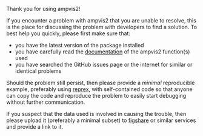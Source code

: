 Thank you for using ampvis2!

If you encounter a problem with ampvis2 that you are unable to resolve, this is the place for discussing the problem with developers to find a solution. To best help you quickly, please first make sure that:

 - you have the latest version of the package installed
 - you have carefully read the [documentation](https://kasperskytte.github.io/ampvis2/reference/index.html) of the ampvis2 function(s) used
 - you have searched the GitHub issues page or the internet for similar or identical problems

Should the problem still persist, then please provide a *minimal* reproducible example, preferably using [reprex](https://www.tidyverse.org/help/#reprex), with self-contained code so that anyone can copy the code and reproduce the problem to easily start debugging without further communication. 

If you suspect that the data used is involved in causing the trouble, then please upload it (preferably a minimal subset) to [figshare](https://figshare.com/) or similar services and provide a link to it. 
